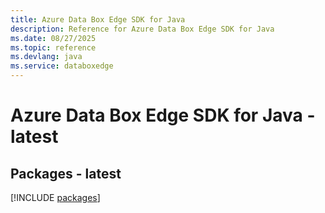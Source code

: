 ```yaml
---
title: Azure Data Box Edge SDK for Java
description: Reference for Azure Data Box Edge SDK for Java
ms.date: 08/27/2025
ms.topic: reference
ms.devlang: java
ms.service: databoxedge
---
```

# Azure Data Box Edge SDK for Java - latest
## Packages - latest
[!INCLUDE [packages](data-box-edge-index.md)]
